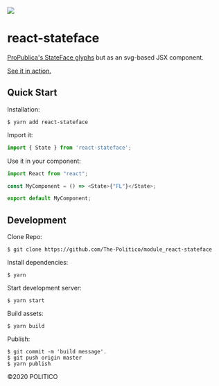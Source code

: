 ![](https://www.politico.com/interactives/cdn/images/badge.svg)

# react-stateface

[ProPublica's StateFace glyphs](https://github.com/propublica/stateface) but as an svg-based JSX component.

[See it in action.](https://the-politico.github.io/react-stateface/State/)

## Quick Start

Installation:

```
$ yarn add react-stateface
```

Import it:

```javascript
import { State } from 'react-stateface';
```

Use it in your component:

```javascript
import React from "react";

const MyComponent = () => <State>{"FL"}</State>;

export default MyComponent;
```

## Development

Clone Repo:

```
$ git clone https://github.com/The-Politico/module_react-stateface
```

Install dependencies:

```
$ yarn
```

Start development server:

```
$ yarn start
```

Build assets:

```
$ yarn build
```

Publish:

```
$ git commit -m 'build message'.
$ git push origin master
$ yarn publish
```


©2020 POLITICO
